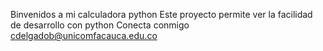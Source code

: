Binvenidos a mi calculadora python
Este proyecto permite ver la facilidad de desarrollo con python
Conecta conmigo cdelgadob@unicomfacauca.edu.co

